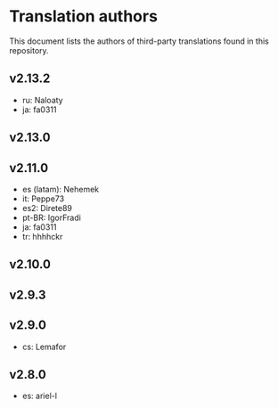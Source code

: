 # Translation authors

This document lists the authors of third-party translations found in this repository.

## v2.13.2

* ru: Naloaty
* ja: fa0311

## v2.13.0

## v2.11.0

* es (latam): Nehemek
* it: Peppe73
* es2: Direte89
* pt-BR: IgorFradi
* ja: fa0311
* tr: hhhhckr

## v2.10.0

## v2.9.3

## v2.9.0

* cs: Lemafor

## v2.8.0

* es: ariel-l

